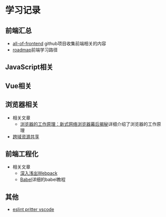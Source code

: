 # 学习记录
## 前端汇总
 - [all-of-frontend](https://github.com/KieSun/all-of-frontend#%E6%B5%8F%E8%A7%88%E5%99%A8) github项目收集前端相关的内容
 - [roadmap](https://roadmap.sh/frontend)前端学习路径
## JavaScript相关

## Vue相关

## 浏览器相关
- 相关文章
  - [浏览器的工作原理：新式网络浏览器幕后揭秘](https://www.html5rocks.com/zh/tutorials/internals/howbrowserswork/)详细介绍了浏览器的工作原理
- [跨域资源共享](跨域资源共享.md)
## 前端工程化
- 相关文章
    - [深入浅出Webpack](http://webpack.wuhaolin.cn/)
    - [Babel](https://www.jiangruitao.com/babel/babel-preset-env/)详细的babel教程
## 其他

-  [eslint pritter vscode](eslint.md)


